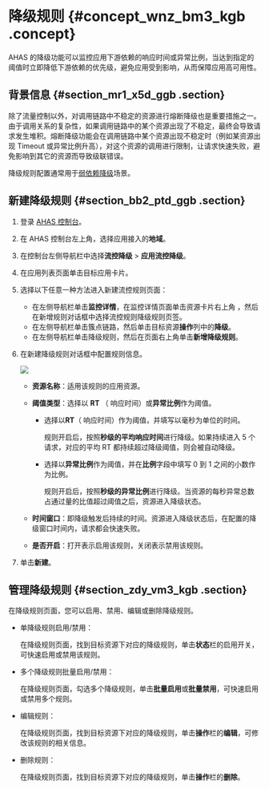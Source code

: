 # 降级规则 {#concept_wnz_bm3_kgb .concept}

AHAS 的降级功能可以监控应用下游依赖的响应时间或异常比例，当达到指定的阈值时立即降低下游依赖的优先级，避免应用受到影响，从而保障应用高可用性。

## 背景信息 {#section_mr1_x5d_ggb .section}

除了流量控制以外，对调用链路中不稳定的资源进行熔断降级也是重要措施之一。由于调用关系的复杂性，如果调用链路中的某个资源出现了不稳定，最终会导致请求发生堆积。熔断降级功能会在调用链路中某个资源出现不稳定时（例如某资源出现 Timeout 或异常比例升高），对这个资源的调用进行限制，让请求快速失败，避免影响到其它的资源而导致级联错误。

降级规则配置通常用于[弱依赖降级](intl.zh-CN/应用流控降级/流控降级原则/弱依赖降级.md#)场景。

## 新建降级规则 {#section_bb2_ptd_ggb .section}

1.  登录 [AHAS 控制台](https://ahas.console.aliyun.com/)。
2.  在 AHAS 控制台左上角，选择应用接入的**地域**。
3.  在控制台左侧导航栏中选择**流控降级** \> **应用流控降级**。
4.  在应用列表页面单击目标应用卡片。
5.  选择以下任意一种方法进入新建流控规则页面：
    -   在左侧导航栏单击**监控详情**，在监控详情页面单击资源卡片右上角 ，然后在新增规则对话框中选择流控规则降级规则页签。
    -   在左侧导航栏单击簇点链路，然后单击目标资源**操作**列中的**降级**。
    -   在左侧导航栏单击降级规则，然后在页面右上角单击**新增降级规则**。
6.  在新建降级规则对话框中配置规则信息。

    ![](http://static-aliyun-doc.oss-cn-hangzhou.aliyuncs.com/assets/img/92303/156698879158024_zh-CN.png)

    -   **资源名称**：适用该规则的应用资源。
    -   **阈值类型**：选择以 **RT** （ 响应时间）或**异常比例**作为阈值。
        -   选择以**RT**（ 响应时间）作为阈值，并填写以毫秒为单位的时间。

            规则开启后，按照**秒级的平均响应时间**进行降级。如果持续进入 5 个请求，对应的平均 RT 都持续超过降级阈值，则会被自动降级。

        -   选择以**异常比例**作为阈值，并在**比例**字段中填写 0 到 1 之间的小数作为比例。

            规则开启后，按照**秒级的异常比例**进行降级。当资源的每秒异常总数占通过量的比值超过阈值之后，资源进入降级状态。

    -   **时间窗口**：即降级触发后持续的时间。资源进入降级状态后，在配置的降级窗口时间内，请求都会快速失败。
    -   **是否开启**：打开表示启用该规则，关闭表示禁用该规则。
7.  单击**新建**。

## 管理降级规则 {#section_zdy_vm3_kgb .section}

在降级规则页面，您可以启用、禁用、编辑或删除降级规则。

-   单降级规则启用/禁用：

    在降级规则页面，找到目标资源下对应的降级规则，单击**状态**栏的启用开关，可快速启用或禁用该规则。

-   多个降级规则批量启用/禁用：

    在降级规则页面，勾选多个降级规则，单击**批量启用**或**批量禁用**，可快速启用或禁用多个规则。

-   编辑规则：

    在降级规则页面，找到目标资源下对应的降级规则，单击**操作**栏的**编辑**，可修改该规则的相关信息。

-   删除规则：

    在降级规则页面，找到目标资源下对应的降级规则，单击**操作**栏的**删除**。


